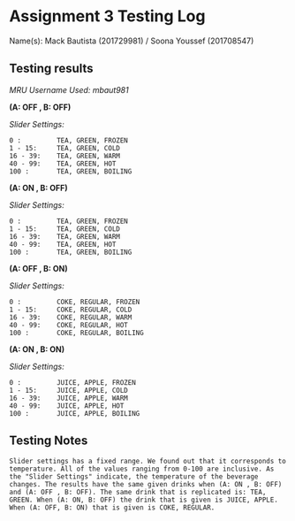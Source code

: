 # Assignment 3 Testing Log

Name(s): Mack Bautista (201729981) / Soona Youssef (201708547)

## Testing results

*MRU Username Used: mbaut981*

**(A: OFF , B: OFF)**

*Slider Settings:*

    0 :         TEA, GREEN, FROZEN
    1 - 15:     TEA, GREEN, COLD
    16 - 39:    TEA, GREEN, WARM
    40 - 99:    TEA, GREEN, HOT
    100 :       TEA, GREEN, BOILING

**(A: ON , B: OFF)**

*Slider Settings:*

    0 :         TEA, GREEN, FROZEN
    1 - 15:     TEA, GREEN, COLD
    16 - 39:    TEA, GREEN, WARM
    40 - 99:    TEA, GREEN, HOT
    100 :       TEA, GREEN, BOILING

 **(A: OFF , B: ON)**

 *Slider Settings:*
 
    0 :         COKE, REGULAR, FROZEN
    1 - 15:     COKE, REGULAR, COLD
    16 - 39:    COKE, REGULAR, WARM
    40 - 99:    COKE, REGULAR, HOT
    100 :       COKE, REGULAR, BOILING

**(A: ON , B: ON)**

*Slider Settings:*

    0 :         JUICE, APPLE, FROZEN
    1 - 15:     JUICE, APPLE, COLD
    16 - 39:    JUICE, APPLE, WARM
    40 - 99:    JUICE, APPLE, HOT
    100 :       JUICE, APPLE, BOILING

## Testing Notes

    Slider settings has a fixed range. We found out that it corresponds to temperature. All of the values ranging from 0-100 are inclusive. As the "Slider Settings" indicate, the temperature of the beverage changes. The results have the same given drinks when (A: ON , B: OFF) and (A: OFF , B: OFF). The same drink that is replicated is: TEA, GREEN. When (A: ON, B: OFF) the drink that is given is JUICE, APPLE. When (A: OFF, B: ON) that is given is COKE, REGULAR.